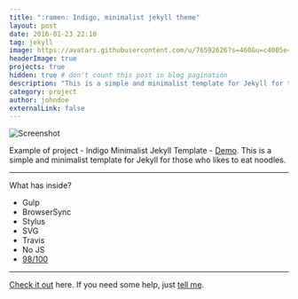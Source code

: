 ```yaml
---
title: ":ramen: Indigo, minimalist jekyll theme"
layout: post
date: 2016-01-23 22:10
tag: jekyll
image: https://avatars.githubusercontent.com/u/76592626?s=460&u=c4005e43ac279f44b811e80176a67af6fb001288&v=4
headerImage: true
projects: true
hidden: true # don't count this post in blog pagination
description: "This is a simple and minimalist template for Jekyll for those who likes to eat noodles."
category: project
author: johndoe
externalLink: false
---
```


![Screenshot](https://avatars.githubusercontent.com/u/76592626?s=460&u=c4005e43ac279f44b811e80176a67af6fb001288&v=4)

Example of project - Indigo Minimalist Jekyll Template - [Demo](https://Toolbook-cc.github.io/). This is a simple and minimalist template for Jekyll for those who likes to eat noodles.

---

What has inside?

- Gulp
- BrowserSync
- Stylus
- SVG
- Travis
- No JS
- [98/100](https://developers.google.com/speed/pagespeed/insights/?url=http%3A%2F%2Fsergiokopplin.github.io%2Findigo%2F)

---

[Check it out](Toolbook-cc.github.io/) here.
If you need some help, just [tell me](Toolbook-cc.github.io).
